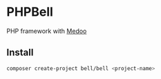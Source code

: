 # PHPBell

PHP framework with [Medoo](https://medoo.in)

## Install

```bash
composer create-project bell/bell <project-name>
```
